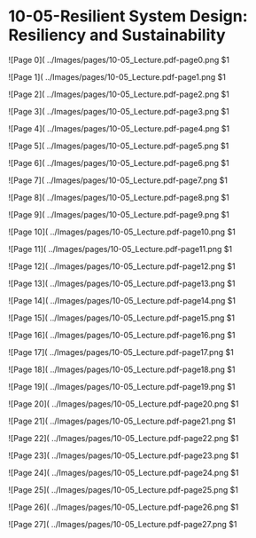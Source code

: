 # 10-05-Resilient System Design: Resiliency and Sustainability

![Page 0]( ../Images/pages/10-05_Lecture.pdf-page0.png $1

![Page 1]( ../Images/pages/10-05_Lecture.pdf-page1.png $1

![Page 2]( ../Images/pages/10-05_Lecture.pdf-page2.png $1

![Page 3]( ../Images/pages/10-05_Lecture.pdf-page3.png $1

![Page 4]( ../Images/pages/10-05_Lecture.pdf-page4.png $1

![Page 5]( ../Images/pages/10-05_Lecture.pdf-page5.png $1

![Page 6]( ../Images/pages/10-05_Lecture.pdf-page6.png $1

![Page 7]( ../Images/pages/10-05_Lecture.pdf-page7.png $1

![Page 8]( ../Images/pages/10-05_Lecture.pdf-page8.png $1

![Page 9]( ../Images/pages/10-05_Lecture.pdf-page9.png $1

![Page 10]( ../Images/pages/10-05_Lecture.pdf-page10.png $1

![Page 11]( ../Images/pages/10-05_Lecture.pdf-page11.png $1

![Page 12]( ../Images/pages/10-05_Lecture.pdf-page12.png $1

![Page 13]( ../Images/pages/10-05_Lecture.pdf-page13.png $1

![Page 14]( ../Images/pages/10-05_Lecture.pdf-page14.png $1

![Page 15]( ../Images/pages/10-05_Lecture.pdf-page15.png $1

![Page 16]( ../Images/pages/10-05_Lecture.pdf-page16.png $1

![Page 17]( ../Images/pages/10-05_Lecture.pdf-page17.png $1

![Page 18]( ../Images/pages/10-05_Lecture.pdf-page18.png $1

![Page 19]( ../Images/pages/10-05_Lecture.pdf-page19.png $1

![Page 20]( ../Images/pages/10-05_Lecture.pdf-page20.png $1

![Page 21]( ../Images/pages/10-05_Lecture.pdf-page21.png $1

![Page 22]( ../Images/pages/10-05_Lecture.pdf-page22.png $1

![Page 23]( ../Images/pages/10-05_Lecture.pdf-page23.png $1

![Page 24]( ../Images/pages/10-05_Lecture.pdf-page24.png $1

![Page 25]( ../Images/pages/10-05_Lecture.pdf-page25.png $1

![Page 26]( ../Images/pages/10-05_Lecture.pdf-page26.png $1

![Page 27]( ../Images/pages/10-05_Lecture.pdf-page27.png $1

